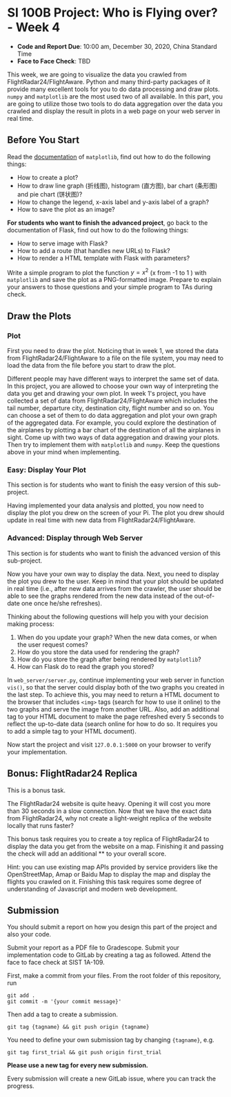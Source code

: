 # SI 100B Project: Who is Flying over? - Week 4

* **Code and Report Due**: 10:00 am, December 30, 2020, China Standard Time 
* **Face to Face Check**: TBD

This week, we are going to visualize the data you crawled from FlightRadar24/FlightAware. Python and many third-party packages of it provide many excellent tools for you to do data processing and draw plots. `numpy` and `matplotlib` are the most used two of all available. In this part, you are going to utilize those two tools to do data aggregation over the data you crawled and display the result in plots in a web page on your web server in real time.

## Before You Start

Read the [documentation](https://matplotlib.org/contents.html) of `matplotlib`, find out how to do the following things:

- How to create a plot?
- How to draw line graph (折线图), histogram (直方图), bar chart (条形图) and pie chart (饼状图)?
- How to change the legend, x-axis label and y-axis label of a graph?
- How to save the plot as an image?

**For students who want to finish the advanced project**, go back to the documentation of Flask, find out how to do the following things:

- How to serve image with Flask?
- How to add a route (that handles new URLs) to Flask?
- How to render a HTML template with Flask with parameters?

Write a simple program to plot the function $y= x^2$ (x from -1 to 1 ) with `matplotlib` and save the plot as a PNG-formatted image. Prepare to explain your answers to those questions and your simple program to TAs during check.

## Draw the Plots

### Plot

First you need to draw the plot. Noticing that in week 1, we stored the data from FlightRadar24/FlightAware to a file on the file system, you may need to load the data from the file before you start to draw the plot.

Different people may have different ways to interpret the same set of data. In this project, you are allowed to choose your own way of interpreting the data you get and drawing your own plot. In week 1's project, you have collected a set of data from FlightRadar24/FlightAware which includes the tail number, departure city, destination city, flight number and so on. You can choose a set of them to do data aggregation and plot your own graph of the aggregated data. For example, you could explore the destination of the airplanes by plotting a bar chart of the destination of all the airplanes in sight. Come up with two ways of data aggregation and drawing your plots. Then try to implement them with `matplotlib` and `numpy`. Keep the questions above in your mind when implementing.

### Easy: Display Your Plot

This section is for students who want to finish the easy version of this sub-project.

Having implemented your data analysis and plotted, you now need to display the plot you drew on the screen of your Pi. The plot you drew should update in real time with new data from FlightRadar24/FlightAware.

### Advanced: Display through Web Server

This section is for students who want to finish the advanced version of this sub-project.

Now you have your own way to display the data. Next, you need to display the plot you drew to the user. Keep in mind that your plot should be updated in real time (i.e., after new data arrives from the crawler, the user should be able to see the graphs rendered from the new data instead of the out-of-date one once he/she refreshes).

Thinking about the following questions will help you with your decision making process:

1. When do you update your graph?  When the new data comes, or when the user request comes?
2. How do you store the data used for rendering the graph?
3. How do you store the graph after being rendered by `matplotlib`?
4. How can Flask do to read the graph you stored?

In `web_server/server.py`, continue implementing your web server in function `vis()`, so that the server could display both of the two graphs you created in the last step. To achieve this, you may need to return a HTML document to the browser that includes `<img>` tags (search for how to use it online) to the two graphs and serve the image from another URL. Also, add an additional tag to your HTML document to make the page refreshed every 5 seconds to reflect the up-to-date data (search online for how to do so. It requires you to add a simple tag to your HTML document).

Now start the project and visit `127.0.0.1:5000` on your browser to verify your implementation.

## Bonus: FlightRadar24 Replica

This is a bonus task.

The FlightRadar24 website is quite heavy. Opening it will cost you more than 30 seconds in a slow connection. Now that we have the exact data from FlightRadar24, why not create a light-weight replica of the website locally that runs faster?

This bonus task requires you to create a toy replica of FlightRadar24 to display the data you get from the website on a map.  Finishing it and passing the check will add an additional ** to your overall score.

Hint: you can use existing map APIs provided by service providers like the OpenStreetMap, Amap or Baidu Map to display the map and display the flights you crawled on it. Finishing this task requires some degree of understanding of Javascript and modern web development.

## Submission

You should submit a report on how you design this part of the project and also your code.

Submit your report as a PDF file to Gradescope. Submit your implementation code to GitLab by creating a tag as followed. Attend the face to face check at SIST 1A-109.

First, make a commit from your files. From the root folder of this repository, run

```shell
git add .
git commit -m '{your commit message}'
```

Then add a tag to create a submission.

```shell
git tag {tagname} && git push origin {tagname}
```

You need to define your own submission tag by changing `{tagname}`, e.g.

```shell
git tag first_trial && git push origin first_trial
```

**Please use a new tag for every new submission.**

Every submission will create a new GitLab issue, where you can track the progress.